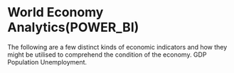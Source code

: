 # World Economy Analytics(POWER_BI)
The following are a few distinct kinds of economic indicators and how they might be utilised to comprehend the condition of the economy. GDP Population Unemployment.
